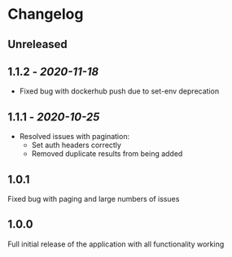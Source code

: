 # Changelog

## Unreleased

## 1.1.2 - *2020-11-18*

- Fixed bug with dockerhub push due to set-env deprecation

## 1.1.1 - *2020-10-25*

- Resolved issues with pagination:
  - Set auth headers correctly
  - Removed duplicate results from being added

## 1.0.1

Fixed bug with paging and large numbers of issues

## 1.0.0

Full initial release of the application with all functionality working
